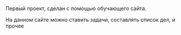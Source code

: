 Первый проект, сделан с помощью обучающего сайта. 

На данном сайте можно ставить задачи, составлять список дел, и прочее
